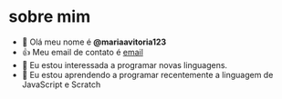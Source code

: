 # sobre mim
- 👋 Olá meu nome é **@mariaavitoria123**
- :+1: Meu email de contato é [email](maria.alves.silva26@escola.pr.gov.br)
- 👀 Eu estou interessada a programar novas linguagens.
- 🌱 Eu estou aprendendo a programar recentemente a linguagem de JavaScript e Scratch



